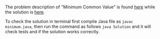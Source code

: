 The problem description of "Minimum Common Value" is found [here](https://leetcode.com/problems/minimum-common-value/) while the solution is [here](https://github.com/aurimas13/Solutions-To-Problems/blob/main/LeetCode/Java%20Solutions/Minimum%20Common%20Value/minimum.java).

To check the solution in terminal first compile Java file as `javac minimum.java`, then run the command as follows `java Solution` and it will check tests and if the solution works correctly.
